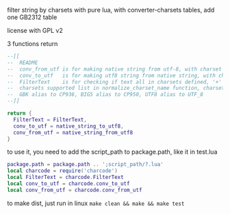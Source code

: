 filter string by charsets with pure lua, with converter-charsets tables, add one GB2312 table

license with GPL v2

3 functions return 

```lua
--[[
--  README
--  conv_from_utf is for making native string from utf-8, with charset defined
--  conv_to_utf   is for making utf8 string from native string, with charset defined
--  FilterText    is for checking if text all in charsets defined, '+' to make more than one charset
--  charsets supported list in normalize_charset_name function, charset_names, case insensitive
--  GBK alias to CP936, BIG5 alias to CP950, UTF8 alias to UTF_8
--]]

return {
  FilterText = FilterText,
  conv_to_utf = native_string_to_utf8,
  conv_from_utf = native_string_from_utf8
}
```

to use it, you need to add the script_path to package.path, like it in test.lua

```lua
package.path = package.path .. ';script_path/?.lua'
local charcode = require('charcode')
local FilterText = charcode.FilterText
local conv_to_utf = charcode.conv_to_utf
local conv_from_utf = charcode.conv_from_utf

```

to make dist, just run in linux ` make clean && make && make test `